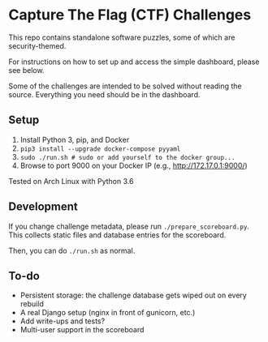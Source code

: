 # Capture The Flag (CTF) Challenges
This repo contains standalone software puzzles, some of which are security-themed.

For instructions on how to set up and access the simple dashboard, please see
below.

Some of the challenges are intended to be solved without reading the source.
Everything you need should be in the dashboard.

## Setup
1. Install Python 3, pip, and Docker
1. `pip3 install --upgrade docker-compose pyyaml`
1. `sudo ./run.sh # sudo or add yourself to the docker group...`
1. Browse to port 9000 on your Docker IP (e.g., http://172.17.0.1:9000/)

Tested on Arch Linux with Python 3.6

## Development
If you change challenge metadata, please run `./prepare_scoreboard.py`.
This collects static files and database entries for the scoreboard.

Then, you can do `./run.sh` as normal.

## To-do
- Persistent storage: the challenge database gets wiped out on every rebuild
- A real Django setup (nginx in front of gunicorn, etc.)
- Add write-ups and tests?
- Multi-user support in the scoreboard
